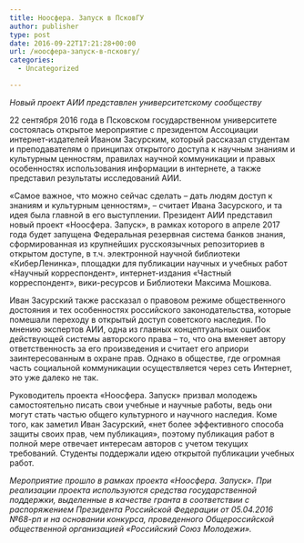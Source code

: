 ```yaml
---
title: Ноосфера. Запуск в ПсковГУ
author: publisher
type: post
date: 2016-09-22T17:21:28+00:00
url: /ноосфера-запуск-в-псковгу/
categories:
  - Uncategorized

---
```

_Новый проект АИИ представлен университетскому сообществу_

22 сентября 2016 года в Псковском государственном университете состоялась открытое мероприятие с президентом Ассоциации интернет-издателей Иваном Засурским, который рассказал студентам и преподавателям о принципах открытого доступа к научным знаниям и культурным ценностям, правилах научной коммуникации и правых особенностях использования информации в интернете, а также представил результаты исследований АИИ.

«Самое важное, что можно сейчас сделать – дать людям доступ к знаниям и культурным ценностям», – считает Ивана Засурского, и та идея была главной в его выступлении. Президент АИИ представил новый проект «Ноосфера. Запуск», в рамках которого в апреле 2017 года будет запущена Федеральная резервная система банков знания, сформированная из крупнейших русскоязычных репозиториев в открытом доступе, в т.ч. электронной научной библиотеки «КиберЛенинка», площадки для публикации научных и учебных работ «Научный корреспондент», интернет-издания «Частный корреспондент», вики-ресурсов и Библиотеки Максима Мошкова.

Иван Засурский также рассказал о правовом режиме общественного достояния и тех особенностях российского законодательства, которые помешали переходу в открытый доступ советского наследия. По мнению экспертов АИИ, одна из главных концептуальных ошибок действующей системы авторского права – то, что она вменяет автору ответственность за его произведения и считает его априори заинтересованным в охране прав. Однако в обществе, где огромная часть социальной коммуникации осуществляется через сеть Интернет, это уже далеко не так.

Руководитель проекта «Ноосфера. Запуск» призвал молодежь самостоятельно писать свои учебные и научные работы, ведь они могут стать частью общего культурного и научного наследия. Коме того, как заметил Иван Засурский, «нет более эффективного способа защиты своих прав, чем публикация», поэтому публикация работ в полной мере отвечает интересам авторов с учетом текущих требований. Студенты поддержали идею открытой публикации учебных работ.

*Мероприятие прошло в рамках проекта «Ноосфера. Запуск». При реализации проекта используются средства государственной поддержки, выделенные в качестве гранта в соответствии c распоряжением Президента Российской Федерации от 05.04.2016 №68-рп и на основании конкурса, проведенного Общероссийской общественной организацией «Российский Союз Молодежи».*